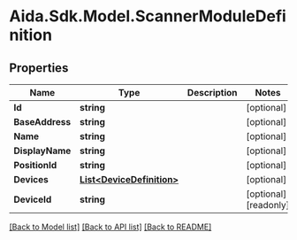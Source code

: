 # Aida.Sdk.Model.ScannerModuleDefinition

## Properties

Name | Type | Description | Notes
------------ | ------------- | ------------- | -------------
**Id** | **string** |  | [optional] 
**BaseAddress** | **string** |  | [optional] 
**Name** | **string** |  | [optional] 
**DisplayName** | **string** |  | [optional] 
**PositionId** | **string** |  | [optional] 
**Devices** | [**List&lt;DeviceDefinition&gt;**](DeviceDefinition.md) |  | [optional] 
**DeviceId** | **string** |  | [optional] [readonly] 

[[Back to Model list]](../README.md#documentation-for-models) [[Back to API list]](../README.md#documentation-for-api-endpoints) [[Back to README]](../README.md)

